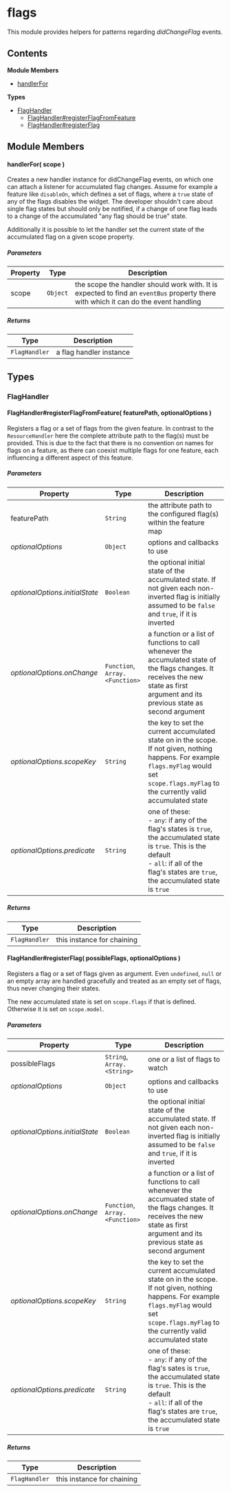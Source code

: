 
# flags

This module provides helpers for patterns regarding *didChangeFlag* events.

## Contents

**Module Members**
- [handlerFor](#handlerFor)

**Types**
- [FlagHandler](#FlagHandler)
  - [FlagHandler#registerFlagFromFeature](#FlagHandler#registerFlagFromFeature)
  - [FlagHandler#registerFlag](#FlagHandler#registerFlag)

## Module Members
#### <a name="handlerFor"></a>handlerFor( scope )
Creates a new handler instance for didChangeFlag events, on which one can attach a listener for
accumulated flag changes. Assume for example a feature like `disableOn`, which defines a set of flags,
where a `true` state of any of the flags disables the widget. The developer shouldn't care about single
flag states but should only be notified, if a change of one flag leads to a change of the accumulated
"any flag should be true" state.

Additionally it is possible to let the handler set the current state of the accumulated flag on a given
scope property.

##### Parameters
| Property | Type | Description |
| -------- | ---- | ----------- |
| scope | `Object` |  the scope the handler should work with. It is expected to find an `eventBus` property there with which it can do the event handling |

##### Returns
| Type | Description |
| ---- | ----------- |
| `FlagHandler` |  a flag handler instance |

## Types
### <a name="FlagHandler"></a>FlagHandler

#### <a name="FlagHandler#registerFlagFromFeature"></a>FlagHandler#registerFlagFromFeature( featurePath, optionalOptions )
Registers a flag or a set of flags from the given feature. In contrast to the `ResourceHandler` here
the complete attribute path to the flag(s) must be provided. This is due to the fact that there is no
convention on names for flags on a feature, as there can coexist multiple flags for one feature, each
influencing a different aspect of this feature.

##### Parameters
| Property | Type | Description |
| -------- | ---- | ----------- |
| featurePath | `String` |  the attribute path to the configured flag(s) within the feature map |
| _optionalOptions_ | `Object` |  options and callbacks to use |
| _optionalOptions.initialState_ | `Boolean` |  the optional initial state of the accumulated state. If not given each non-inverted flag is initially assumed to be `false` and `true`, if it is inverted |
| _optionalOptions.onChange_ | `Function`, `Array.<Function>` |  a function or a list of functions to call whenever the accumulated state of the flags changes. It receives the new state as first argument and its previous state as second argument |
| _optionalOptions.scopeKey_ | `String` |  the key to set the current accumulated state on in the scope. If not given, nothing happens. For example `flags.myFlag` would set `scope.flags.myFlag` to the currently valid accumulated state |
| _optionalOptions.predicate_ | `String` |  one of these:<br>- `any`: if any of the flag's states is `true`, the accumulated state is `true`. This is the default<br>- `all`: if all of the flag's states are `true`, the accumulated state is `true` |

##### Returns
| Type | Description |
| ---- | ----------- |
| `FlagHandler` |  this instance for chaining |

#### <a name="FlagHandler#registerFlag"></a>FlagHandler#registerFlag( possibleFlags, optionalOptions )
Registers a flag or a set of flags given as argument. Even `undefined`, `null` or an empty array
are handled gracefully and treated as an empty set of flags, thus never changing their states.

The new accumulated state is set on `scope.flags` if that is defined. Otherwise it is set on
`scope.model`.

##### Parameters
| Property | Type | Description |
| -------- | ---- | ----------- |
| possibleFlags | `String`, `Array.<String>` |  one or a list of flags to watch |
| _optionalOptions_ | `Object` |  options and callbacks to use |
| _optionalOptions.initialState_ | `Boolean` |  the optional initial state of the accumulated state. If not given each non-inverted flag is initially assumed to be `false` and `true`, if it is inverted |
| _optionalOptions.onChange_ | `Function`, `Array.<Function>` |  a function or a list of functions to call whenever the accumuated state of the flags changes. It receives the new state as first argument and its previous state as second argument |
| _optionalOptions.scopeKey_ | `String` |  the key to set the current accumulated state on in the scope. If not given, nothing happens. For example `flags.myFlag` would set `scope.flags.myFlag` to the currently valid accumulated state |
| _optionalOptions.predicate_ | `String` |  one of these:<br>- `any`: if any of the flag's sates is `true`, the accumulated state is `true`. This is the default<br>- `all`: if all of the flag's states are `true`, the accumulated state is `true` |

##### Returns
| Type | Description |
| ---- | ----------- |
| `FlagHandler` |  this instance for chaining |
